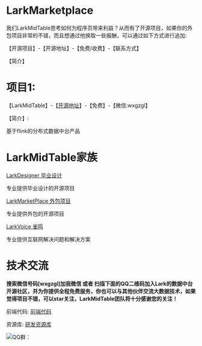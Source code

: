 # LarkMarketplace

我们LarkMidTable思考如何为程序员带来利益？从而有了开源项目，如果你的外包项目非常的不错，而且想通过他换取一些报酬，可以通过如下方式进行追加:

【开源项目】-【开源地址】-【免费/收费】-【联系方式】 

【简介】



# 项目1: 

【LarkMidTable】-【[开源地址](https://github.com/wxgzgl/LarkMidTable)】-【免费】-【微信:wxgzgl】

【简介】: 

基于flink的分布式数据中台产品


# LarkMidTable家族

[LarkDesigner 毕业设计](https://github.com/wxgzgl/LarkDesigner)

专业提供毕业设计的开源项目

[LarkMarketPlace 外包项目](https://github.com/wxgzgl/LarkMarketPlace)

专业提供外包的开源项目

[LarkVoice 雀鸣](https://github.com/wxgzgl/LarkVoice)

专业提供互联网解决问题和解决方案



# 技术交流

**搜索微信号码[wxgzgl]加我微信 或者 扫描下面的QQ二维码加入Lark的数据中台开源社区，并为你提供全程免费服务，你也可以与其他伙伴交流大数据技术，如果觉得项目不错，可以star关注，LarkMidTable团队将十分感谢您的关注！**

前端代码:  [前端代码](https://github.com/wxgzgl/LarkMidTableUI)

资源库:      [研发资源库]( https://github.com/wxgzgl/flinkx-web/blob/master/docs/list.md )

![QQ群：](https://img2020.cnblogs.com/blog/622382/202009/622382-20200907124358049-997953244.png)
